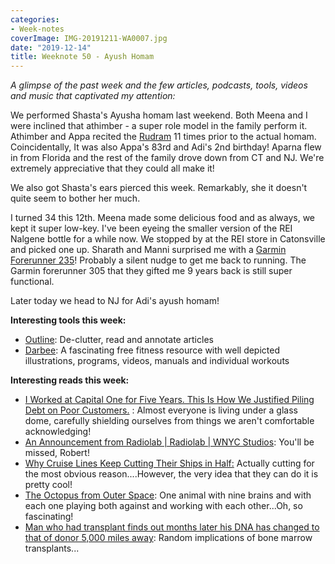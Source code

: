 ```yaml
---
categories:
- Week-notes
coverImage: IMG-20191211-WA0007.jpg
date: "2019-12-14"
title: Weeknote 50 - Ayush Homam
---
```


_A glimpse of the past week and the few articles, podcasts, tools, videos and music that captivated my attention:_

We performed Shasta's Ayusha homam last weekend. Both Meena and I were inclined that athimber - a super role model in the family perform it. Athimber and Appa recited the [Rudram](https://vak1969.com/2013/02/01/introduction-to-rudram/) 11 times prior to the actual homam. Coincidentally, It was also Appa's 83rd and Adi's 2nd birthday! Aparna flew in from Florida and the rest of the family drove down from CT and NJ. We're extremely appreciative that they could all make it!

We also got Shasta's ears pierced this week. Remarkably, she it doesn't quite seem to bother her much.

I turned 34 this 12th. Meena made some delicious food and as always, we kept it super low-key. I've been eyeing the smaller version of the REI Nalgene bottle for a while now. We stopped by at the REI store in Catonsville and picked one up. Sharath and Manni surprised me with a [Garmin Forerunner 235](https://outline.com/HdccHE)! Probably a silent nudge to get me back to running. The Garmin forerunner 305 that they gifted me 9 years back is still super functional.

Later today we head to NJ for Adi's ayush homam!

**Interesting tools this week:**

- [Outline](https://outline.com/): De-clutter, read and annotate articles
- [Darbee](https://darebee.com/): A fascinating free fitness resource with well depicted illustrations, programs, videos, manuals and individual workouts

**Interesting reads this week:**

- [I Worked at Capital One for Five Years. This Is How We Justified Piling Debt on Poor Customers.](https://outline.com/ahpCgT) : Almost everyone is living under a glass dome, carefully shielding ourselves from things we aren't comfortable acknowledging!
- [An Announcement from Radiolab | Radiolab | WNYC Studios](https://outline.com/saWeHA): You'll be missed, Robert!
- [Why Cruise Lines Keep Cutting Their Ships in Half:](https://outline.com/B9ymy6) Actually cutting for the most obvious reason....However, the very idea that they can do it is pretty cool!
- [The Octopus from Outer Space](https://www.seattlemet.com/articles/2019/12/2/the-octopus-from-outer-space): One animal with nine brains and with each one playing both against and working with each other...Oh, so fascinating!
- [Man who had transplant finds out months later his DNA has changed to that of donor 5,000 miles away](https://outline.com/ESUeM5): Random implications of bone marrow transplants...
